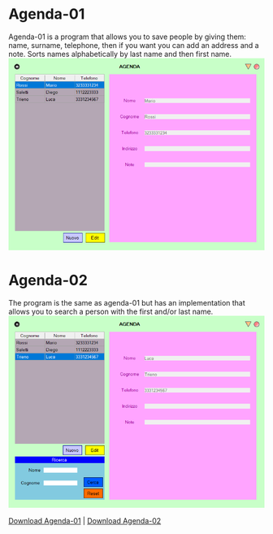 # Agenda-01
Agenda-01 is a program that allows you to save people by giving them:
name, surname, telephone, then if you want you can add an address and a note.
Sorts names alphabetically by last name and then first name.
![Image](agenda1imm.png "icon")

# Agenda-02
The program is the same as agenda-01 but has an implementation
that allows you to search a person with the first and/or last name.
![Image](agenda2imm.png "icon")


[Download Agenda-01](https://github.com/AbdullahXPlab/POWER-KI-APPS/raw/main/Agenda/Agenda-01.pwk)
|
[Download Agenda-02](https://github.com/AbdullahXPlab/POWER-KI-APPS/raw/main/Agenda/Agenda-02.pwk)
